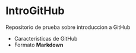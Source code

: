 # IntroGitHub
Repositorio de prueba sobre introduccion a GitHub

- Caracteristicas de GitHub
- Formato **Markdown**
